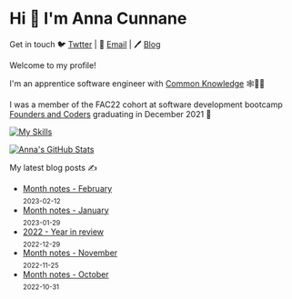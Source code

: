 # Hi 👋 I'm Anna Cunnane

Get in touch 🐦 [Twtter](https://twitter.com/AnnaThereseCu) |
📧 <a href="mailto:anna_cunnane@proton.me"> Email</a> |
🖊️ [Blog](https://www.annacunnane.co.uk/)

Welcome to my profile!

I'm an apprentice software engineer with [Common Knowledge](https://commonknowledge.coop/) 🕸️👩‍💻

I was a member of the FAC22 cohort at software development bootcamp [Founders and Coders](https://www.foundersandcoders.com/) graduating in December 2021 
💫

[![My Skills](https://skillicons.dev/icons?i=react,php,python,git,docker,bootstrap,django,express,figma,supabase,gatsby,githubactions,html,nextjs,nodejs,tailwind,ts,vscode,wordpress)](https://skillicons.dev)

[![Anna's GitHub Stats](https://github-readme-stats.vercel.app/api?username=Moggach&hide=stars)]()

My latest blog posts ✍️
- [Month notes - February](https://www.annacunnane.co.uk/blog/Month%20notes%20-%20February) <br/> <sub>2023-02-12</sub>
- [Month notes - January](https://www.annacunnane.co.uk/blog/Month%20notes%20-%20January) <br/> <sub>2023-01-29</sub>
- [2022 - Year in review](https://www.annacunnane.co.uk/blog/2022%20-%20year%20in%20review) <br/> <sub>2022-12-29</sub>
- [Month notes - November](https://www.annacunnane.co.uk/blog/Month%20notes%20-%20November) <br/> <sub>2022-11-25</sub>
- [Month notes - October](https://www.annacunnane.co.uk/blog/Month%20Notes%20-%20October) <br/> <sub>2022-10-31</sub>








